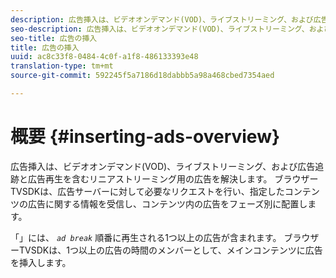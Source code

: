 ```yaml
---
description: 広告挿入は、ビデオオンデマンド(VOD)、ライブストリーミング、および広告追跡と広告再生を含むリニアストリーミング用の広告を解決します。 ブラウザーTVSDKは、広告サーバーに対して必要なリクエストを行い、指定したコンテンツの広告に関する情報を受信し、コンテンツ内の広告をフェーズ別に配置します。
seo-description: 広告挿入は、ビデオオンデマンド(VOD)、ライブストリーミング、および広告追跡と広告再生を含むリニアストリーミング用の広告を解決します。 ブラウザーTVSDKは、広告サーバーに対して必要なリクエストを行い、指定したコンテンツの広告に関する情報を受信し、コンテンツ内の広告をフェーズ別に配置します。
seo-title: 広告の挿入
title: 広告の挿入
uuid: ac8c33f8-0484-4c0f-a1f8-486133393e48
translation-type: tm+mt
source-git-commit: 592245f5a7186d18dabbb5a98a468cbed7354aed

---
```



# 概要 {#inserting-ads-overview}

広告挿入は、ビデオオンデマンド(VOD)、ライブストリーミング、および広告追跡と広告再生を含むリニアストリーミング用の広告を解決します。 ブラウザーTVSDKは、広告サーバーに対して必要なリクエストを行い、指定したコンテンツの広告に関する情報を受信し、コンテンツ内の広告をフェーズ別に配置します。

「」には、 *`ad break`* 順番に再生される1つ以上の広告が含まれます。 ブラウザーTVSDKは、1つ以上の広告の時間のメンバーとして、メインコンテンツに広告を挿入します。
